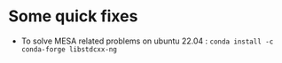 # Some quick fixes

- To solve MESA related problems on ubuntu 22.04 : 
`conda install -c conda-forge libstdcxx-ng`
